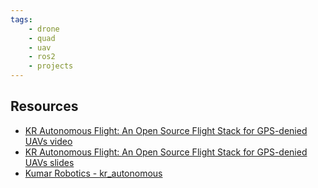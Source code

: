 ```yaml
---
tags:   
    - drone
    - quad
    - uav
    - ros2
    - projects
---
```



## Resources
- [KR Autonomous Flight: An Open Source Flight Stack for GPS-denied UAVs video](https://vimeo.com/showcase/9954564/video/767164793)
- [KR Autonomous Flight: An Open Source Flight Stack for GPS-denied UAVs slides](http://download.ros.org/downloads/roscon/2022/KR%20Autonomous%20Flight%20An%20Open%20Source%20Flight%20Stack%20for%20GPS-denied%20UAVs.pdf)
- [Kumar Robotics - kr_autonomous](https://github.com/KumarRobotics/kr_autonomous_flight)

